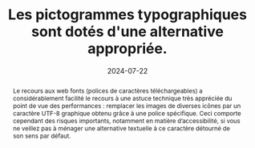 ---
title: Les pictogrammes typographiques sont dotés d'une alternative appropriée. 
abstract: "Le recours aux web fonts (polices de caractères téléchargeables) a considérablement facilité le recours à une astuce technique très appréciée du point de vue des performances&nbsp;: remplacer les images de diverses icônes par un caractère UTF-8 graphique obtenu grâce à une police spécifique. Ceci comporte cependant des risques importants, notamment en matière d’accessibilité, si vous ne veillez pas à ménager une alternative textuelle à ce caractère détourné de son sens par défaut."
categories: ["Présentation"]
agrege: O4184-E064
opquast: '4 184'
indiceebook: '64'
description: "Règle n° 064"
before: "063"
weight: "064"
after: "065"
actif: '1'
layout: rules
date: 2024-07-22
tags: ["accessibilité", ""]
objectif: ["Améliorer l’accessibilité des contenus aux lectrices et lecteurs handicapées."]
Meo: ["Tester le texte comportant le ou les caractères concernés avec le rendu sonore du logiciel de lecture.", "Si le logiciel ne reconnait pas le caractère, alors on utilisera un contenu masqué à l’affichage via la CSS."]
Controle: ["Examiner directement le code pour vérifier que chaque icône affichée via une police de caractères est dotée le cas échéant d’une alternative dans le contenu HTML."]
epubcheck: 
ace: true
humancheck: true
ReadiumGoToolkit: 
Source: ["Opquast"]
Referentiel:  ["[Web Content Accessibility Guidelines (WCAG) 1.1.1 Non-text Content (Level A)](https://www.w3.org/TR/WCAG22/#non-text-content)"]
steps: ["Conception", "Éditorial", "Fabrication"]
---